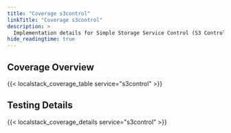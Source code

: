 ```yaml
---
title: "Coverage s3control"
linkTitle: "Coverage s3control"
description: >
  Implementation details for Simple Storage Service Control (S3 Control)
hide_readingtime: true
---
```


## Coverage Overview
{{< localstack_coverage_table service="s3control" >}}

## Testing Details
{{< localstack_coverage_details service="s3control" >}}

